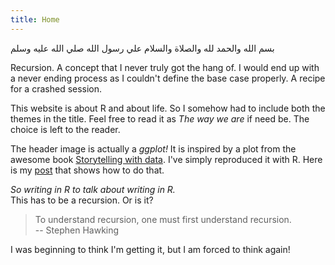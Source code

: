 ```yaml
---
title: Home
---
```



<p class = "arabic">بسم الله والحمد لله والصلاة والسلام علي رسول الله صلي الله عليه وسلم</p>


<p class = "first"> Recursion. A concept that I never truly got the hang of.
I would end up with a never ending process as I couldn't define the base case
properly. A recipe for a crashed session.
</p>

This website is about R and about life. So I somehow had to include both the
themes in the title. Feel free to read it as *The way we are* if need be.
The choice is left to the reader.  


The header image is actually a *ggplot!* It is inspired by a plot from the
awesome book <a href = "http://www.storytellingwithdata.com/" class = "a-body" target = "_blank">Storytelling with data</a>.
I've simply reproduced it with R. Here is my <a href = "/blog/2020/07/12/behind-the-scenes-a-ggplot/" class = "a-body">post</a> that shows how to do that.

*So writing in R to talk about writing in R.*  
This has to be a recursion. Or is it?  

> To understand recursion, one must first understand recursion.  
-- Stephen Hawking  

I was beginning to think I'm getting it, but I am forced to think again!













